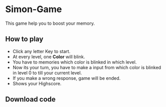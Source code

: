 # Simon-Game
This game help you to boost your memory.

## How to play

* Click any letter Key to start.
* At every level, one <b>Color</b> will blink.
* You have to memories which color is blinked in which level.
* Now its your turn, you have to make a input from which color is blinked in level 0 to till your current level.
* If you make a wrong response, game will be ended.
* Shows your Highscore.


## Download code
